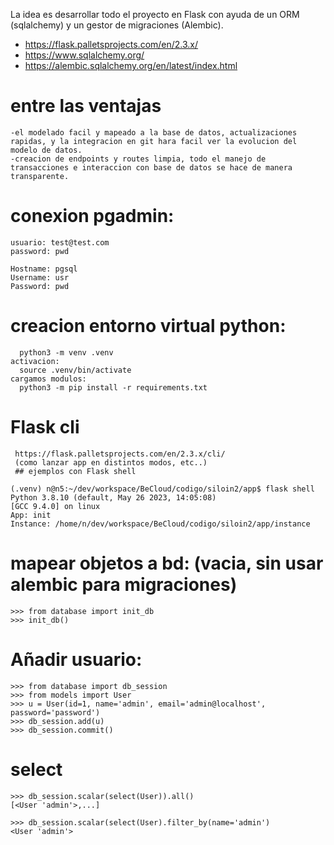 La idea es desarrollar todo el proyecto en Flask con ayuda de un ORM (sqlalchemy) y un gestor de migraciones (Alembic).
* https://flask.palletsprojects.com/en/2.3.x/
* https://www.sqlalchemy.org/
* https://alembic.sqlalchemy.org/en/latest/index.html

# entre las ventajas
```
-el modelado facil y mapeado a la base de datos, actualizaciones rapidas, y la integracion en git hara facil ver la evolucion del modelo de datos.
-creacion de endpoints y routes limpia, todo el manejo de transacciones e interaccion con base de datos se hace de manera transparente. 
```

# conexion pgadmin:
```
usuario: test@test.com
password: pwd

Hostname: pgsql
Username: usr
Password: pwd
```


# creacion entorno virtual python:
```
  python3 -m venv .venv
activacion:
  source .venv/bin/activate
cargamos modulos:
  python3 -m pip install -r requirements.txt
```

# Flask cli
```
 https://flask.palletsprojects.com/en/2.3.x/cli/
 (como lanzar app en distintos modos, etc..)
 ## ejemplos con Flask shell

(.venv) n@n5:~/dev/workspace/BeCloud/codigo/siloin2/app$ flask shell
Python 3.8.10 (default, May 26 2023, 14:05:08) 
[GCC 9.4.0] on linux
App: init
Instance: /home/n/dev/workspace/BeCloud/codigo/siloin2/app/instance
```

# mapear objetos a bd: (vacia, sin usar alembic para migraciones)
```
>>> from database import init_db
>>> init_db()
```


# Añadir usuario:
```
>>> from database import db_session
>>> from models import User
>>> u = User(id=1, name='admin', email='admin@localhost', password='password')
>>> db_session.add(u)
>>> db_session.commit()
```
 
# select
```
>>> db_session.scalar(select(User)).all()
[<User 'admin'>,...]

>>> db_session.scalar(select(User).filter_by(name='admin')
<User 'admin'>
```



